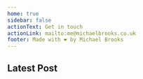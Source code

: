 ```yaml
---
home: true
sidebar: false
actionText: Get in touch
actionLink: mailto:me@michaelbrooks.co.uk
footer: Made with ❤ by Michael Brooks
---
```


## Latest Post
<BlogIndex category="current" limit="1" />